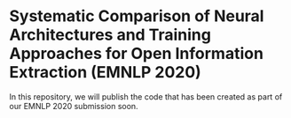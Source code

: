 # Systematic Comparison of Neural Architectures and Training Approaches for Open Information Extraction (EMNLP 2020)


In this repository, we will publish the code that has been created as part of our EMNLP 2020 submission soon.
